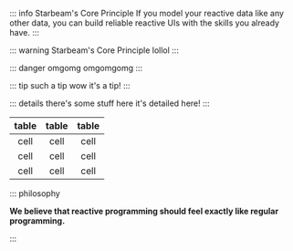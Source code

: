 ::: info Starbeam's Core Principle
If you model your reactive data like any other data, you can build reliable reactive UIs with the skills you already have.
:::

::: warning Starbeam's Core Principle
lollol
:::

::: danger omgomg
omgomgomg
:::

::: tip such a tip wow
it's a tip!
:::

::: details there's some stuff here
it's detailed here!
:::

| table | table | table |
| :---: | :---: | :---: |
| cell  | cell  | cell  |
| cell  | cell  | cell  |
| cell  | cell  | cell  |

::: philosophy

**We believe that reactive programming should feel exactly like regular programming.**

:::
